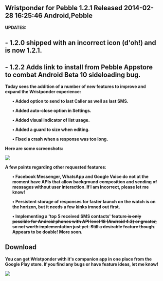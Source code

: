 Wristponder for Pebble 1.2.1 Released
2014-02-28 16:25:46
Android,Pebble
---

<strong>UPDATES: 

## - 1.2.0 shipped with an incorrect icon (d'oh!) and is now 1.2.1.

## - 1.2.2 Adds link to install from Pebble Appstore to combat Android Beta 10 sideloading bug. 

Today sees the addition of a number of new features to improve and expand the Wristponder experience:
<ol>
• Added option to send to last Caller as well as last SMS.

• Added auto-close option in Settings.

• Added visual indicator of list usage.

• Added a guard to size when editing.

• Fixed a crash when a response was too long.

</ol>
Here are some screenshots:

<a href="http://ninedof.files.wordpress.com/2014/02/wp-screens-quad1.png">![](http://ninedof.files.wordpress.com/2014/02/wp-screens-quad1.png)</a>

A few points regarding other requested features:
<ol>
• Facebook Messenger, WhatsApp and Google Voice do not at the moment have APIs that allow background composition and sending of messages without user interaction. If I am incorrect, please let me know!

• Persistent storage of responses for faster launch on the watch is on the horizon, but it needs a few kinks ironed out first.

• Implementing a 'top 5 received SMS contacts' feature<del> is only possible for Android phones with API level 18 (Android 4.3) or greater, so not worth implementation just yet. Still a desirable feature though.</del> Appears to be doable! More soon.

</ol>
<h2 style="text-align:left;">Download</h2>
You can get Wristponder with it's companion app in one place from the Google Play store. If you find any bugs or have feature ideas, let me know!

<a href="https://play.google.com/store/apps/details?id=com.wordpress.ninedof.wristponder"> ![](https://developer.android.com/images/brand/en_generic_rgb_wo_60.png)
</a>
